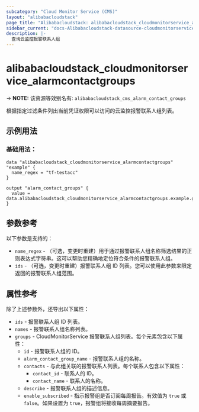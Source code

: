 ```yaml
---
subcategory: "Cloud Monitor Service (CMS)"
layout: "alibabacloudstack"
page_title: "Alibabacloudstack: alibabacloudstack_cloudmonitorservice_alarmcontactgroups"
sidebar_current: "docs-Alibabacloudstack-datasource-cloudmonitorservice-alarmcontactgroups"
description: |- 
  查询云监控报警联系人组
---
```


# alibabacloudstack_cloudmonitorservice_alarmcontactgroups
-> **NOTE:** 该资源等效别名有: `alibabacloudstack_cms_alarm_contact_groups`

根据指定过滤条件列出当前凭证权限可以访问的云监控报警联系人组列表。

## 示例用法

### 基础用法：

```hcl
data "alibabacloudstack_cloudmonitorservice_alarmcontactgroups" "example" {
  name_regex = "tf-testacc"
}

output "alarm_contact_groups" {
  value = data.alibabacloudstack_cloudmonitorservice_alarmcontactgroups.example.groups
}
```

## 参数参考

以下参数是支持的：

* `name_regex` - （可选，变更时重建）用于通过报警联系人组名称筛选结果的正则表达式字符串。这可以帮助您精确地定位符合条件的报警联系人组。
* `ids` - （可选，变更时重建）报警联系人组 ID 列表。您可以使用此参数来限定返回的报警联系人组范围。

## 属性参考

除了上述参数外，还导出以下属性：

* `ids` - 报警联系人组 ID 列表。
* `names` - 报警联系人组名称列表。
* `groups` - CloudMonitorService 报警联系人组列表。每个元素包含以下属性：
  * `id` - 报警联系人组的 ID。
  * `alarm_contact_group_name` - 报警联系人组的名称。
  * `contacts` - 与此组关联的报警联系人列表。每个联系人包含以下属性：
    * `contact_id` - 联系人的 ID。
    * `contact_name` - 联系人的名称。
  * `describe` - 报警联系人组的描述信息。
  * `enable_subscribed` - 指示报警组是否订阅每周报告。有效值为 `true` 或 `false`。如果设置为 `true`，报警组将接收每周摘要报告。